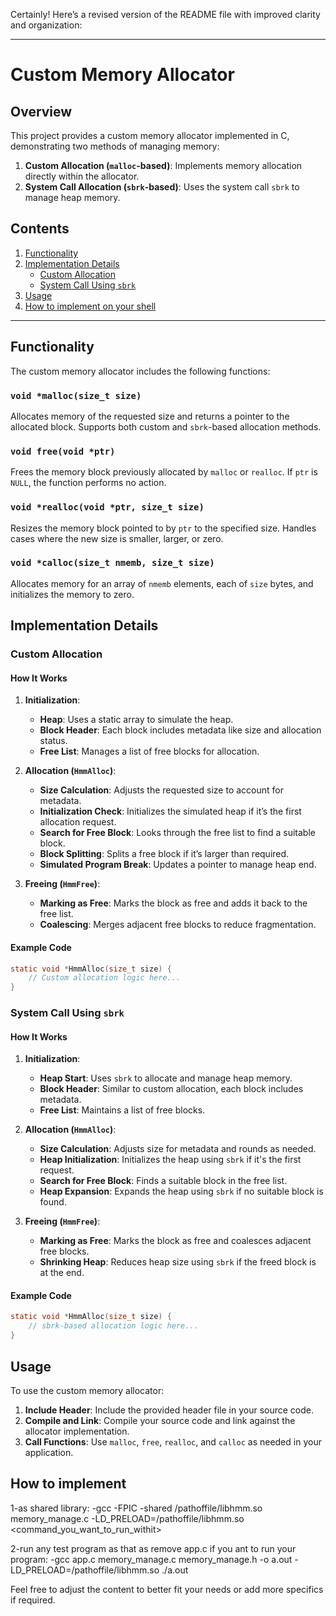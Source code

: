 Certainly! Here’s a revised version of the README file with improved clarity and organization:

---

# Custom Memory Allocator

## Overview

This project provides a custom memory allocator implemented in C, demonstrating two methods of managing memory:

1. **Custom Allocation (`malloc`-based)**: Implements memory allocation directly within the allocator.
2. **System Call Allocation (`sbrk`-based)**: Uses the system call `sbrk` to manage heap memory.

## Contents

1. [Functionality](#functionality)
2. [Implementation Details](#implementation-details)
   - [Custom Allocation](#custom-allocation)
   - [System Call Using `sbrk`](#system-call-using-sbrk)
3. [Usage](#usage)
4. [How to implement on your shell](#how-to-implement-on-your-shell)

---

## Functionality

The custom memory allocator includes the following functions:

### `void *malloc(size_t size)`

Allocates memory of the requested size and returns a pointer to the allocated block. Supports both custom and `sbrk`-based allocation methods.

### `void free(void *ptr)`

Frees the memory block previously allocated by `malloc` or `realloc`. If `ptr` is `NULL`, the function performs no action.

### `void *realloc(void *ptr, size_t size)`

Resizes the memory block pointed to by `ptr` to the specified size. Handles cases where the new size is smaller, larger, or zero.

### `void *calloc(size_t nmemb, size_t size)`

Allocates memory for an array of `nmemb` elements, each of `size` bytes, and initializes the memory to zero.

## Implementation Details

### Custom Allocation

#### How It Works

1. **Initialization**:
   - **Heap**: Uses a static array to simulate the heap.
   - **Block Header**: Each block includes metadata like size and allocation status.
   - **Free List**: Manages a list of free blocks for allocation.

2. **Allocation (`HmmAlloc`)**:
   - **Size Calculation**: Adjusts the requested size to account for metadata.
   - **Initialization Check**: Initializes the simulated heap if it’s the first allocation request.
   - **Search for Free Block**: Looks through the free list to find a suitable block.
   - **Block Splitting**: Splits a free block if it’s larger than required.
   - **Simulated Program Break**: Updates a pointer to manage heap end.

3. **Freeing (`HmmFree`)**:
   - **Marking as Free**: Marks the block as free and adds it back to the free list.
   - **Coalescing**: Merges adjacent free blocks to reduce fragmentation.

#### Example Code

```c
static void *HmmAlloc(size_t size) {
    // Custom allocation logic here...
}
```

### System Call Using `sbrk`

#### How It Works

1. **Initialization**:
   - **Heap Start**: Uses `sbrk` to allocate and manage heap memory.
   - **Block Header**: Similar to custom allocation, each block includes metadata.
   - **Free List**: Maintains a list of free blocks.

2. **Allocation (`HmmAlloc`)**:
   - **Size Calculation**: Adjusts size for metadata and rounds as needed.
   - **Heap Initialization**: Initializes the heap using `sbrk` if it's the first request.
   - **Search for Free Block**: Finds a suitable block in the free list.
   - **Heap Expansion**: Expands the heap using `sbrk` if no suitable block is found.

3. **Freeing (`HmmFree`)**:
   - **Marking as Free**: Marks the block as free and coalesces adjacent free blocks.
   - **Shrinking Heap**: Reduces heap size using `sbrk` if the freed block is at the end.

#### Example Code

```c
static void *HmmAlloc(size_t size) {
    // sbrk-based allocation logic here...
}
```

## Usage

To use the custom memory allocator:

1. **Include Header**: Include the provided header file in your source code.
2. **Compile and Link**: Compile your source code and link against the allocator implementation.
3. **Call Functions**: Use `malloc`, `free`, `realloc`, and `calloc` as needed in your application.

## How to implement
1-as shared library:
 -gcc -FPIC -shared /pathoffile/libhmm.so memory_manage.c
 -LD_PRELOAD=/pathoffile/libhmm.so <command_you_want_to_run_withit>
 
2-run any test program as that as remove app.c if you ant to run your program:
 -gcc app.c memory_manage.c memory_manage.h -o a.out
 -LD_PRELOAD=/pathoffile/libhmm.so ./a.out

Feel free to adjust the content to better fit your needs or add more specifics if required.
